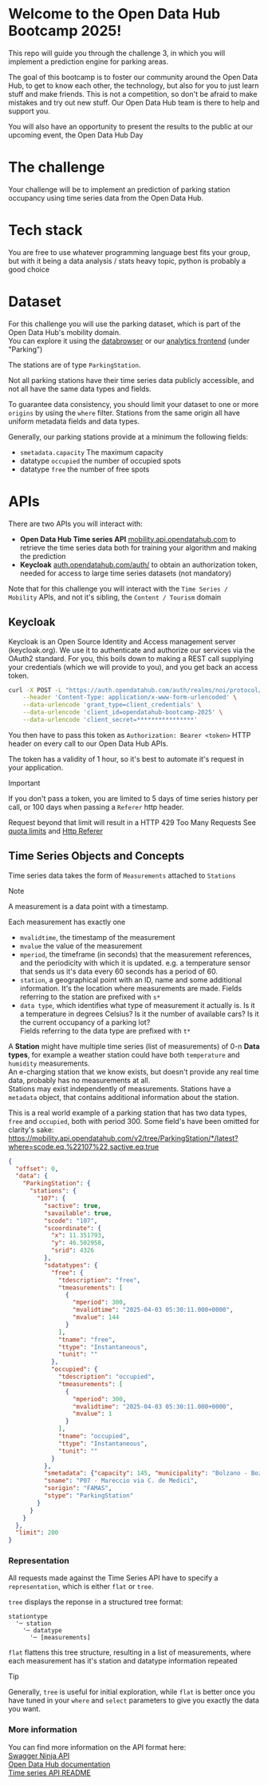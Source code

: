 # Welcome to the Open Data Hub Bootcamp 2025!
This repo will guide you through the challenge 3, in which you will implement a prediction engine for parking areas.

The goal of this bootcamp is to foster our community around the Open Data Hub, to get to know each other, the technology, but also for you to just learn stuff and make friends. This is not a competition, so don't be afraid to make mistakes and try out new stuff. Our Open Data Hub team is there to help and support you.

You will also have an opportunity to present the results to the public at our upcoming event, the Open Data Hub Day

# The challenge
Your challenge will be to implement an prediction of parking station occupancy using time series data from the Open Data Hub.

# Tech stack
You are free to use whatever programming language best fits your group, but with it being a data analysis / stats heavy topic, python is probably a good choice

# Dataset
For this challenge you will use the parking dataset, which is part of the Open Data Hub's mobility domain.  
You can explore it using the
[databrowser](https://databrowser.opendatahub.com/dataset-overview/178ea911-cc54-418e-b42e-52cad18f1ec1) or our [analytics frontend](https://analytics.opendatahub.com/) (under "Parking")

The stations are of type `ParkingStation`.

Not all parking stations have their time series data publicly accessible, and not all have the same data types and fields.

To guarantee data consistency, you should limit your dataset to one or more `origins` by using the `where` filter. Stations from the same origin all have uniform metadata fields and data types.

Generally, our parking stations provide at a minimum the following fields:
- `smetadata.capacity` The maximum capacity
- datatype `occupied` the number of occupied spots 
- datatype `free` the number of free spots

# APIs
There are two APIs you will interact with:
- **Open Data Hub Time series API** [mobility.api.opendatahub.com](mobility.api.opendatahub.com)
 to retrieve the time series data both for training your algorithm and making the prediction
- **Keycloak** [auth.opendatahub.com/auth/](https://auth.opendatahub.com/auth/) to obtain an authorization token, needed for access to large time series datasets (not mandatory)

Note that for this challenge you will interact with the `Time Series / Mobility` APIs, and not it's sibling, the `Content / Tourism` domain

## Keycloak
Keycloak is an Open Source Identity and Access management server (keycloak.org).
We use it to authenticate and authorize our services via the OAuth2 standard.
For you, this boils down to making a REST call supplying your credentials (which we will provide to you), and you get back an access token.

```sh
curl -X POST -L "https://auth.opendatahub.com/auth/realms/noi/protocol/openid-connect/token" \
    --header 'Content-Type: application/x-www-form-urlencoded' \
    --data-urlencode 'grant_type=client_credentials' \
    --data-urlencode 'client_id=opendatahub-bootcamp-2025' \
    --data-urlencode 'client_secret=****************'
```

You then have to pass this token as `Authorization: Bearer <token>` HTTP header on every call to our Open Data Hub APIs.

The token has a validity of 1 hour, so it's best to automate it's request in your application.

>[!IMPORTANT]
>If you don't pass a token, you are limited to 5 days of time series history per call, or 100 days when passing a `Referer` http header.  
>
>Request beyond that limit will result in a HTTP 429 Too Many Requests
See [quota limits](https://github.com/noi-techpark/opendatahub-docs/wiki/Historical-Data-and-Request-Rate-Limits) and [Http Referer](https://github.com/noi-techpark/opendatahub-docs/wiki/Http-Referer)
## Time Series Objects and Concepts
Time series data takes the form of `Measurements` attached to `Stations`  

>[!NOTE]
>A measurement is a data point with a timestamp.

Each measurement has exactly one
- `mvalidtime`, the timestamp of the measurement
- `mvalue` the value of the measurement
- `mperiod`, the timeframe (in seconds) that the measurement references, and the periodicity with which it is updated. e.g. a temperature sensor that sends us it's data every 60 seconds has a period of 60.  
- `station`, a geographical point with an ID, name and some additional information. It's the location where measurements are made.
Fields referring to the station are prefixed with `s*`
- `data type`, which identifies what type of measurement it actually is. Is it a temperature in degrees Celsius? Is it the number of available cars? Is it the current occupancy of a parking lot?  
Fields referring to the data type are prefixed with `t*`

A **Station** might have multiple time series (list of measurements) of 0-n **Data types**, for example a weather station could have both `temperature` and `humidity` measurements.  
An e-charging station that we know exists, but doesn't provide any real time data, probably has no measurements at all.  
Stations may exist independently of measurements.
Stations have a `metadata` object, that contains additional information about the station.

This is a real world example of a parking station that has two data types, `free` and `occupied`, both with period 300. Some field's have been omitted for clarity's sake:
https://mobility.api.opendatahub.com/v2/tree/ParkingStation/*/latest?where=scode.eq.%22107%22,sactive.eq.true
```json
{
  "offset": 0,
  "data": {
    "ParkingStation": {
      "stations": {
        "107": {
          "sactive": true,
          "savailable": true,
          "scode": "107",
          "scoordinate": {
            "x": 11.351793,
            "y": 46.502958,
            "srid": 4326
          },
          "sdatatypes": {
            "free": {
              "tdescription": "free",
              "tmeasurements": [
                {
                  "mperiod": 300,
                  "mvalidtime": "2025-04-03 05:30:11.000+0000",
                  "mvalue": 144
                }
              ],
              "tname": "free",
              "ttype": "Instantaneous",
              "tunit": ""
            },
            "occupied": {
              "tdescription": "occupied",
              "tmeasurements": [
                {
                  "mperiod": 300,
                  "mvalidtime": "2025-04-03 05:30:11.000+0000",
                  "mvalue": 1
                }
              ],
              "tname": "occupied",
              "ttype": "Instantaneous",
              "tunit": ""
            }
          },
          "smetadata": {"capacity": 145, "municipality": "Bolzano - Bozen"},
          "sname": "P07 - Mareccio via C. de Medici",
          "sorigin": "FAMAS",
          "stype": "ParkingStation"
        }
      }
    }
  },
  "limit": 200
}
```
### Representation
All requests made against the Time Series API have to specify a `representation`, which is either `flat` or `tree`.  

`tree` displays the reponse in a structured tree format:
```
stationtype
  '─ station
    '─ datatype
      '─ [measurements]
```
`flat` flattens this tree structure, resulting in a list of measurements, where each measurement has it's station and datatype information repeated 

>[!TIP]
>Generally, `tree` is useful for initial exploration, while `flat` is better once you have tuned in your `where` and `select` parameters to give you exactly the data you want.

### More information
You can find more information on the API format here:  
[Swagger Ninja API](https://mobility.api.opendatahub.com)  
[Open Data Hub documentation](https://opendatahub.readthedocs.io/en/latest/mobility-tech.html)  
[Time series API README](https://github.com/noi-techpark/opendatahub-timeseries-api/blob/main/README.md)  